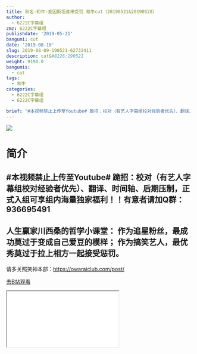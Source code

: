 ```yaml
---
title: 秋名·和牛·爱因斯坦谁来受罚 和牛cut（20190521&20190528）
author:
  - 6222C字幕组
zmz: 6222C字幕组
publishdate: '2019-05-21'
bangumi: cut
date: '2019-08-10'
slug: 2019-08-09-190521-62732411
description: cut&#8226;190521
weight: 9190.0
bangumis: 
  - cut
tags:
  - 和牛
categories:
  - 6222C字幕组
  - 6222C字幕组

brief: "#本视频禁止上传至Youtube# 跪招：校对（有艺人字幕组校对经验者优先）、翻译、时间轴、后期压制，正式入组可享组内海量独家福利！！有意者请加Q群：936695491 ---------------------- 人生赢家川西桑的哲学小课堂： 作为追星粉丝，最成功莫过于变成自己爱豆的模样； 作为搞笑艺人，最优秀莫过于拉上相方一起接受惩罚。 ----------------------- 请多关照笑神本部：https://owaraiclub.com/post/"
---
```

![](https://raw.githubusercontent.com/tcgriffith/owaraisite/master/static/tmpimg/650091a80235f5081792a1c95456a00312f082fb.jpg.480.jpg)
# 简介  
#本视频禁止上传至Youtube#
跪招：校对（有艺人字幕组校对经验者优先）、翻译、时间轴、后期压制，正式入组可享组内海量独家福利！！有意者请加Q群：936695491
----------------------
人生赢家川西桑的哲学小课堂：
作为追星粉丝，最成功莫过于变成自己爱豆的模样；
作为搞笑艺人，最优秀莫过于拉上相方一起接受惩罚。
-----------------------
请多关照笑神本部：https://owaraiclub.com/post/  

[去B站观看](https://www.bilibili.com/video/av62732411/)
<div class ="resp-container"><iframe class="testiframe" src="//player.bilibili.com/player.html?aid=62732411"", scrolling="no", allowfullscreen="true" > </iframe></div> 
